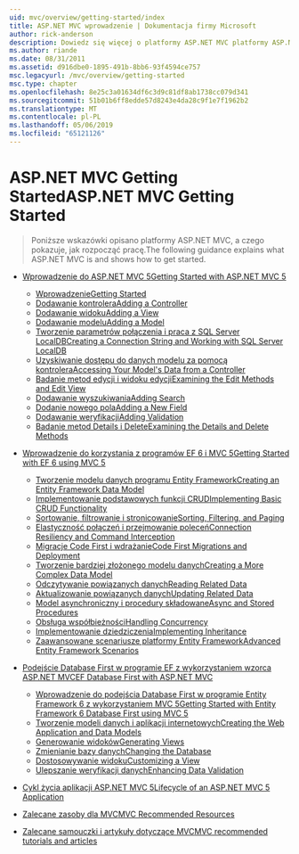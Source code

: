 ```yaml
---
uid: mvc/overview/getting-started/index
title: ASP.NET MVC wprowadzenie | Dokumentacja firmy Microsoft
author: rick-anderson
description: Dowiedz się więcej o platformy ASP.NET MVC platformy ASP.NET MVC zapewnia zaawansowany, bazujący na wzorcach sposób tworzenia dynamicznych witryn sieci Web, która umożliwia wyraźne oddzielenie obaw i że g...
ms.author: riande
ms.date: 08/31/2011
ms.assetid: d916dbe0-1895-491b-8bb6-93f4594ce757
msc.legacyurl: /mvc/overview/getting-started
msc.type: chapter
ms.openlocfilehash: 8e25c3a01634df6c3d9c81df8ab1738cc079d341
ms.sourcegitcommit: 51b01b6ff8edde57d8243e4da28c9f1e7f1962b2
ms.translationtype: MT
ms.contentlocale: pl-PL
ms.lasthandoff: 05/06/2019
ms.locfileid: "65121126"
---
```

# <a name="aspnet-mvc-getting-started"></a><span data-ttu-id="9d43c-103">ASP.NET MVC Getting Started</span><span class="sxs-lookup"><span data-stu-id="9d43c-103">ASP.NET MVC Getting Started</span></span>

> <span data-ttu-id="9d43c-104">Poniższe wskazówki opisano platformy ASP.NET MVC, a czego pokazuje, jak rozpocząć pracę.</span><span class="sxs-lookup"><span data-stu-id="9d43c-104">The following guidance explains what ASP.NET MVC is and shows how to get started.</span></span>

- [<span data-ttu-id="9d43c-105">Wprowadzenie do ASP.NET MVC 5</span><span class="sxs-lookup"><span data-stu-id="9d43c-105">Getting Started with ASP.NET MVC 5</span></span>](introduction/index.md)

    - [<span data-ttu-id="9d43c-106">Wprowadzenie</span><span class="sxs-lookup"><span data-stu-id="9d43c-106">Getting Started</span></span>](introduction/getting-started.md)
    - [<span data-ttu-id="9d43c-107">Dodawanie kontrolera</span><span class="sxs-lookup"><span data-stu-id="9d43c-107">Adding a Controller</span></span>](introduction/adding-a-controller.md)
    - [<span data-ttu-id="9d43c-108">Dodawanie widoku</span><span class="sxs-lookup"><span data-stu-id="9d43c-108">Adding a View</span></span>](introduction/adding-a-view.md)
    - [<span data-ttu-id="9d43c-109">Dodawanie modelu</span><span class="sxs-lookup"><span data-stu-id="9d43c-109">Adding a Model</span></span>](introduction/adding-a-model.md)
    - [<span data-ttu-id="9d43c-110">Tworzenie parametrów połączenia i praca z SQL Server LocalDB</span><span class="sxs-lookup"><span data-stu-id="9d43c-110">Creating a Connection String and Working with SQL Server LocalDB</span></span>](introduction/creating-a-connection-string.md)
    - [<span data-ttu-id="9d43c-111">Uzyskiwanie dostępu do danych modelu za pomocą kontrolera</span><span class="sxs-lookup"><span data-stu-id="9d43c-111">Accessing Your Model's Data from a Controller</span></span>](introduction/accessing-your-models-data-from-a-controller.md)
    - [<span data-ttu-id="9d43c-112">Badanie metod edycji i widoku edycji</span><span class="sxs-lookup"><span data-stu-id="9d43c-112">Examining the Edit Methods and Edit View</span></span>](introduction/examining-the-edit-methods-and-edit-view.md)
    - [<span data-ttu-id="9d43c-113">Dodawanie wyszukiwania</span><span class="sxs-lookup"><span data-stu-id="9d43c-113">Adding Search</span></span>](introduction/adding-search.md)
    - [<span data-ttu-id="9d43c-114">Dodanie nowego pola</span><span class="sxs-lookup"><span data-stu-id="9d43c-114">Adding a New Field</span></span>](introduction/adding-a-new-field.md)
    - [<span data-ttu-id="9d43c-115">Dodawanie weryfikacji</span><span class="sxs-lookup"><span data-stu-id="9d43c-115">Adding Validation</span></span>](introduction/adding-validation.md)
    - [<span data-ttu-id="9d43c-116">Badanie metod Details i Delete</span><span class="sxs-lookup"><span data-stu-id="9d43c-116">Examining the Details and Delete Methods</span></span>](introduction/examining-the-details-and-delete-methods.md)
- [<span data-ttu-id="9d43c-117">Wprowadzenie do korzystania z programów EF 6 i MVC 5</span><span class="sxs-lookup"><span data-stu-id="9d43c-117">Getting Started with EF 6 using MVC 5</span></span>](getting-started-with-ef-using-mvc/index.md)

    - [<span data-ttu-id="9d43c-118">Tworzenie modelu danych programu Entity Framework</span><span class="sxs-lookup"><span data-stu-id="9d43c-118">Creating an Entity Framework Data Model</span></span>](getting-started-with-ef-using-mvc/creating-an-entity-framework-data-model-for-an-asp-net-mvc-application.md)
    - [<span data-ttu-id="9d43c-119">Implementowanie podstawowych funkcji CRUD</span><span class="sxs-lookup"><span data-stu-id="9d43c-119">Implementing Basic CRUD Functionality</span></span>](getting-started-with-ef-using-mvc/implementing-basic-crud-functionality-with-the-entity-framework-in-asp-net-mvc-application.md)
    - [<span data-ttu-id="9d43c-120">Sortowanie, filtrowanie i stronicowanie</span><span class="sxs-lookup"><span data-stu-id="9d43c-120">Sorting, Filtering, and Paging</span></span>](getting-started-with-ef-using-mvc/sorting-filtering-and-paging-with-the-entity-framework-in-an-asp-net-mvc-application.md)
    - [<span data-ttu-id="9d43c-121">Elastyczność połączeń i przejmowanie poleceń</span><span class="sxs-lookup"><span data-stu-id="9d43c-121">Connection Resiliency and Command Interception</span></span>](getting-started-with-ef-using-mvc/connection-resiliency-and-command-interception-with-the-entity-framework-in-an-asp-net-mvc-application.md)
    - [<span data-ttu-id="9d43c-122">Migracje Code First i wdrażanie</span><span class="sxs-lookup"><span data-stu-id="9d43c-122">Code First Migrations and Deployment</span></span>](getting-started-with-ef-using-mvc/migrations-and-deployment-with-the-entity-framework-in-an-asp-net-mvc-application.md)
    - [<span data-ttu-id="9d43c-123">Tworzenie bardziej złożonego modelu danych</span><span class="sxs-lookup"><span data-stu-id="9d43c-123">Creating a More Complex Data Model</span></span>](getting-started-with-ef-using-mvc/creating-a-more-complex-data-model-for-an-asp-net-mvc-application.md)
    - [<span data-ttu-id="9d43c-124">Odczytywanie powiązanych danych</span><span class="sxs-lookup"><span data-stu-id="9d43c-124">Reading Related Data</span></span>](getting-started-with-ef-using-mvc/reading-related-data-with-the-entity-framework-in-an-asp-net-mvc-application.md)
    - [<span data-ttu-id="9d43c-125">Aktualizowanie powiązanych danych</span><span class="sxs-lookup"><span data-stu-id="9d43c-125">Updating Related Data</span></span>](getting-started-with-ef-using-mvc/updating-related-data-with-the-entity-framework-in-an-asp-net-mvc-application.md)
    - [<span data-ttu-id="9d43c-126">Model asynchroniczny i procedury składowane</span><span class="sxs-lookup"><span data-stu-id="9d43c-126">Async and Stored Procedures</span></span>](getting-started-with-ef-using-mvc/async-and-stored-procedures-with-the-entity-framework-in-an-asp-net-mvc-application.md)
    - [<span data-ttu-id="9d43c-127">Obsługa współbieżności</span><span class="sxs-lookup"><span data-stu-id="9d43c-127">Handling Concurrency</span></span>](getting-started-with-ef-using-mvc/handling-concurrency-with-the-entity-framework-in-an-asp-net-mvc-application.md)
    - [<span data-ttu-id="9d43c-128">Implementowanie dziedziczenia</span><span class="sxs-lookup"><span data-stu-id="9d43c-128">Implementing Inheritance</span></span>](getting-started-with-ef-using-mvc/implementing-inheritance-with-the-entity-framework-in-an-asp-net-mvc-application.md)
    - [<span data-ttu-id="9d43c-129">Zaawansowane scenariusze platformy Entity Framework</span><span class="sxs-lookup"><span data-stu-id="9d43c-129">Advanced Entity Framework Scenarios</span></span>](getting-started-with-ef-using-mvc/advanced-entity-framework-scenarios-for-an-mvc-web-application.md)
- [<span data-ttu-id="9d43c-130">Podejście Database First w programie EF z wykorzystaniem wzorca ASP.NET MVC</span><span class="sxs-lookup"><span data-stu-id="9d43c-130">EF Database First with ASP.NET MVC</span></span>](database-first-development/index.md)

    - [<span data-ttu-id="9d43c-131">Wprowadzenie do podejścia Database First w programie Entity Framework 6 z wykorzystaniem MVC 5</span><span class="sxs-lookup"><span data-stu-id="9d43c-131">Getting Started with Entity Framework 6 Database First using MVC 5</span></span>](database-first-development/setting-up-database.md)
    - [<span data-ttu-id="9d43c-132">Tworzenie modeli danych i aplikacji internetowych</span><span class="sxs-lookup"><span data-stu-id="9d43c-132">Creating the Web Application and Data Models</span></span>](database-first-development/creating-the-web-application.md)
    - [<span data-ttu-id="9d43c-133">Generowanie widoków</span><span class="sxs-lookup"><span data-stu-id="9d43c-133">Generating Views</span></span>](database-first-development/generating-views.md)
    - [<span data-ttu-id="9d43c-134">Zmienianie bazy danych</span><span class="sxs-lookup"><span data-stu-id="9d43c-134">Changing the Database</span></span>](database-first-development/changing-the-database.md)
    - [<span data-ttu-id="9d43c-135">Dostosowywanie widoku</span><span class="sxs-lookup"><span data-stu-id="9d43c-135">Customizing a View</span></span>](database-first-development/customizing-a-view.md)
    - [<span data-ttu-id="9d43c-136">Ulepszanie weryfikacji danych</span><span class="sxs-lookup"><span data-stu-id="9d43c-136">Enhancing Data Validation</span></span>](database-first-development/enhancing-data-validation.md)
- [<span data-ttu-id="9d43c-137">Cykl życia aplikacji ASP.NET MVC 5</span><span class="sxs-lookup"><span data-stu-id="9d43c-137">Lifecycle of an ASP.NET MVC 5 Application</span></span>](lifecycle-of-an-aspnet-mvc-5-application.md)
- [<span data-ttu-id="9d43c-138">Zalecane zasoby dla MVC</span><span class="sxs-lookup"><span data-stu-id="9d43c-138">MVC Recommended Resources</span></span>](recommended-resources-for-mvc.md)
- [<span data-ttu-id="9d43c-139">Zalecane samouczki i artykuły dotyczące MVC</span><span class="sxs-lookup"><span data-stu-id="9d43c-139">MVC recommended tutorials and articles</span></span>](mvc-learning-sequence.md)
